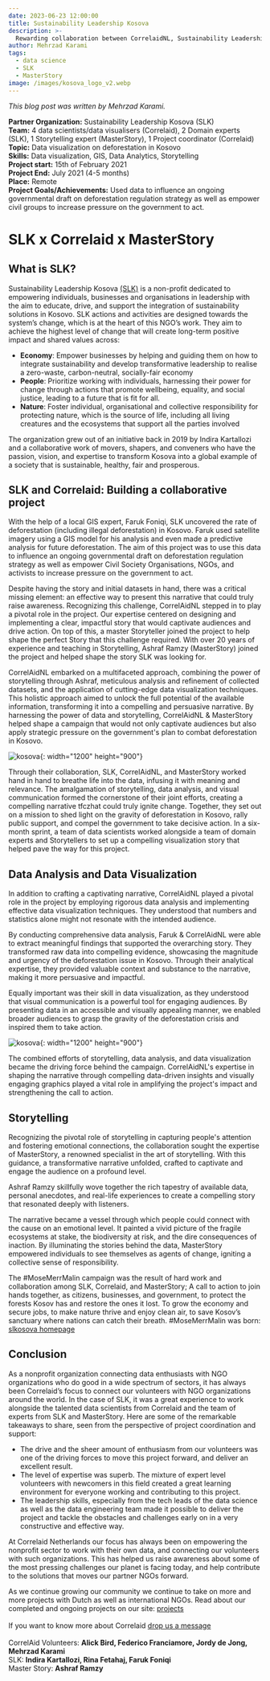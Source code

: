 ```yaml
---
date: 2023-06-23 12:00:00
title: Sustainability Leadership Kosova
description: >-
  Rewarding collaboration between CorrelaidNL, Sustainability Leadership Kosova (SLK) and MasterStory
author: Mehrzad Karami
tags:
  - data science
  - SLK
  - MasterStory
image: /images/kosova_logo_v2.webp
---
```


*This blog post was written by Mehrzad Karami.*

<b>Partner Organization:</b>  Sustainability Leadership Kosova (SLK)<br />
<b>Team:</b> 4 data scientists/data visualisers (Correlaid), 2 Domain experts (SLK), 1 Storytelling expert (MasterStory), 1 Project coordinator (Correlaid) <br />
<b>Topic:</b> Data visualization on deforestation in Kosovo<br />
<b>Skills:</b> Data visualization, GIS, Data Analytics, Storytelling<br />
<b>Project start:</b> 15th of February 2021<br />
<b>Project End:</b>  July 2021 (4-5 months)<br />
<b>Place:</b> Remote<br />
<b>Project Goals/Achievements:</b>  Used data to influence an ongoing governmental draft on deforestation regulation strategy as well as empower civil groups to increase pressure on the government to act. <br />

# SLK x Correlaid x MasterStory


## What is SLK?
Sustainability Leadership Kosova [(SLK)](https://www.slkosova.org/) is a non-profit dedicated to empowering individuals, businesses and organisations in leadership with the aim to educate, drive, and support the integration of sustainability solutions in Kosovo. SLK actions and activities are designed towards the system’s change, which is at the heart of this NGO’s work. They aim to achieve the highest level of change that will create long-term positive impact and shared values across:
- <b>Economy</b>: Empower businesses by helping and guiding them on how to integrate sustainability and develop transformative leadership to realise a zero-waste, carbon-neutral, socially-fair economy
- <b>People</b>: Prioritize working with individuals, harnessing their power for change through actions that promote wellbeing, equality, and social justice, leading to a future that is fit for all.
- <b>Nature</b>: Foster individual, organisational and collective responsibility for protecting nature, which is the source of life, including all living creatures and the ecosystems that support all the parties involved

The organization grew out of an initiative back in 2019 by Indira Kartallozi and a collaborative work of movers, shapers, and conveners who have the passion, vision, and expertise to transform Kosova into a global example of a society that is sustainable, healthy, fair and prosperous.

## SLK and Correlaid: Building a collaborative project
With the help of a local GIS expert, Faruk Foniqi, SLK uncovered the rate of deforestation (including illegal deforestation) in Kosovo. Faruk used satellite imagery using a GIS model for his analysis and even made a predictive analysis for future deforestation. The aim of this project was to use this data to influence an ongoing governmental draft on deforestation regulation strategy as well as empower Civil Society Organisations, NGOs, and activists to increase pressure on the government to act.

Despite having the story and initial datasets in hand, there was a critical missing element: an effective way to present this narrative that could truly raise awareness. Recognizing this challenge, CorrelAidNL stepped in to play a pivotal role in the project. Our expertise centered on designing and implementing a clear, impactful story that would captivate audiences and drive action. On top of this, a master Storyteller joined the project to help shape the perfect Story that this challenge required. With over 20 years of experience and teaching in Storytelling, Ashraf Ramzy (MasterStory) joined the project and helped shape the story SLK was looking for.

CorrelAidNL embarked on a multifaceted approach, combining the power of storytelling through Ashraf, meticulous analysis and refinement of collected datasets, and the application of cutting-edge data visualization techniques. This holistic approach aimed to unlock the full potential of the available information, transforming it into a compelling and persuasive narrative. By harnessing the power of data and storytelling, CorrelAidNL & MasterStory helped shape a campaign that would not only captivate audiences but also apply strategic pressure on the government's plan to combat deforestation in Kosovo.

![kosova](/images/kosova.png){: width="1200" height="900"}

Through their collaboration, SLK, CorrelAidNL, and MasterStory worked hand in hand to breathe life into the data, infusing it with meaning and relevance. The amalgamation of storytelling, data analysis, and visual communication formed the cornerstone of their joint efforts, creating a compelling narrative tfczhat could truly ignite change. Together, they set out on a mission to shed light on the gravity of deforestation in Kosovo, rally public support, and compel the government to take decisive action.
In a six-month sprint, a team of data scientists worked alongside a team of domain experts and Storytellers to set up a compelling visualization story that helped pave the way for this project.

## Data Analysis and Data Visualization
In addition to crafting a captivating narrative, CorrelAidNL played a pivotal role in the project by employing rigorous data analysis and implementing effective data visualization techniques. They understood that numbers and statistics alone might not resonate with the intended audience. 

By conducting comprehensive data analysis, Faruk & CorrelAidNL were able to extract meaningful findings that supported the overarching story. They transformed raw data into compelling evidence, showcasing the magnitude and urgency of the deforestation issue in Kosovo. Through their analytical expertise, they provided valuable context and substance to the narrative, making it more persuasive and impactful.

Equally important was their skill in data visualization, as they understood that visual communication is a powerful tool for engaging audiences. By presenting data in an accessible and visually appealing manner, we enabled broader audiences to grasp the gravity of the deforestation crisis and inspired them to take action.

![kosova](/images/kosova2.gif){: width="1200" height="900"}

The combined efforts of storytelling, data analysis, and data visualization became the driving force behind the campaign. CorrelAidNL's expertise in shaping the narrative through compelling data-driven insights and visually engaging graphics played a vital role in amplifying the project's impact and strengthening the call to action.

## Storytelling
Recognizing the pivotal role of storytelling in capturing people's attention and fostering emotional connections, the collaboration sought the expertise of MasterStory, a renowned specialist in the art of storytelling. With this guidance, a transformative narrative unfolded, crafted to captivate and engage the audience on a profound level.

Ashraf Ramzy skillfully wove together the rich tapestry of available data, personal anecdotes, and real-life experiences to create a compelling story that resonated deeply with listeners. 

The narrative became a vessel through which people could connect with the cause on an emotional level. It painted a vivid picture of the fragile ecosystems at stake, the biodiversity at risk, and the dire consequences of inaction. By illuminating the stories behind the data, MasterStory empowered individuals to see themselves as agents of change, igniting a collective sense of responsibility.

The #MoseMerrMalin campaign was the result of hard work and collaboration among SLK, Correlaid, and MasterStory; A call to action to join hands together, as citizens, businesses, and government, to protect the forests Kosov has and restore the ones it lost. To grow the economy and secure jobs, to make nature thrive and enjoy clean air, to save Kosov’s sanctuary where nations can catch their breath. #MoseMerrMalin was born: <br />
[slkosova homepage](https://www.slkosova.org/mosemerrmalin-welcome)

## Conclusion
As a nonprofit organization connecting data enthusiasts with NGO organizations who do good in a wide spectrum of sectors, it has always been Correlaid’s focus to connect our volunteers with NGO organizations around the world.
In the case of SLK, it was a great experience to work alongside the talented data scientists from Correlaid and the team of experts from SLK and MasterStory. Here are some of the remarkable takeaways to share, seen from the perspective of project coordination and support:

- The drive and the sheer amount of enthusiasm from our volunteers was one of the driving forces to move this project forward, and deliver an excellent result.
- The level of expertise was superb. The mixture of expert level volunteers with newcomers in this field created a great learning environment for everyone working and contributing to this project.
- The leadership skills, especially from the tech leads of the data science as well as the data engineering team made it possible to deliver the project and tackle the obstacles and challenges early on in a very constructive and effective way.

At Correlaid Netherlands our focus has always been on empowering the nonprofit sector to work with their own data, and connecting our volunteers with such organizations. This has helped us  raise awareness about some of the most pressing challenges our planet is facing today, and help contribute to the solutions that moves our partner NGOs forward.

As we continue growing our community we continue to take on more and more projects with Dutch as well as international NGOs. Read about our completed and ongoing projects on our site: [projects](https://correlaid.nl/projects/) <br />
<br />
If you want to know more about Correlaid [drop us a message](https://correlaid.nl/contact/)
<br />
<br />
CorrelAid Volunteers: <b>Alick Bird, Federico Franciamore, Jordy de Jong,  Mehrzad Karami</b><br />
SLK:  <b>Indira Kartallozi, Rina Fetahaj, Faruk Foniqi</b> <br />
Master Story: <b>Ashraf Ramzy</b><br />